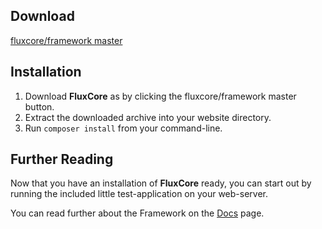 <div class="huge download"></div>

Download
-

<a class="button" href="https://github.com/fluxcore/framework/archive/master.zip">fluxcore/framework master</a>

Installation
-

 1. Download **FluxCore** as by clicking the
    <span class="button">fluxcore/framework master</span> button.
 2. Extract the downloaded archive into your website directory.
 3. Run `composer install` from your command-line.

Further Reading
-

Now that you have an installation of **FluxCore** ready, you can start out by
running the included little test-application on your web-server.

You can read further about the Framework on the <a href="#/docs" class="button">Docs</a> page.